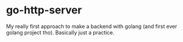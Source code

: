 # go-http-server
My really first approach to make a backend with golang (and first ever golang project tho). Basically just a practice.
